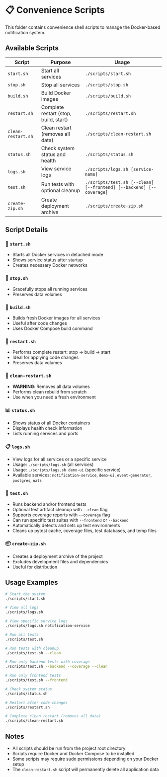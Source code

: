 # 📋 Convenience Scripts

This folder contains convenience shell scripts to manage the Docker-based notification system.

## Available Scripts

| Script | Purpose | Usage |
|--------|---------|-------|
| `start.sh` | Start all services | `./scripts/start.sh` |
| `stop.sh` | Stop all services | `./scripts/stop.sh` |
| `build.sh` | Build Docker images | `./scripts/build.sh` |
| `restart.sh` | Complete restart (stop, build, start) | `./scripts/restart.sh` |
| `clean-restart.sh` | Clean restart (removes all data) | `./scripts/clean-restart.sh` |
| `status.sh` | Check system status and health | `./scripts/status.sh` |
| `logs.sh` | View service logs | `./scripts/logs.sh [service-name]` |
| `test.sh` | Run tests with optional cleanup | `./scripts/test.sh [--clean] [--frontend] [--backend] [--coverage]` |
| `create-zip.sh` | Create deployment archive | `./scripts/create-zip.sh` |

## Script Details

### 🚀 `start.sh`
- Starts all Docker services in detached mode
- Shows service status after startup
- Creates necessary Docker networks

### 🛑 `stop.sh` 
- Gracefully stops all running services
- Preserves data volumes

### 🔨 `build.sh`
- Builds fresh Docker images for all services
- Useful after code changes
- Uses Docker Compose build command

### 🔄 `restart.sh`
- Performs complete restart: stop → build → start
- Ideal for applying code changes
- Preserves data volumes

### 🧹 `clean-restart.sh`
- **WARNING**: Removes all data volumes
- Performs clean rebuild from scratch
- Use when you need a fresh environment

### 📊 `status.sh`
- Shows status of all Docker containers
- Displays health check information
- Lists running services and ports

### 📋 `logs.sh`
- View logs for all services or a specific service
- Usage: `./scripts/logs.sh` (all services)
- Usage: `./scripts/logs.sh demo-ui` (specific service)
- Available services: `notification-service`, `demo-ui`, `event-generator`, `postgres`, `nats`

### 🧪 `test.sh`
- Runs backend and/or frontend tests
- Optional test artifact cleanup with `--clean` flag
- Supports coverage reports with `--coverage` flag
- Can run specific test suites with `--frontend` or `--backend`
- Automatically detects and sets up test environments
- Cleans up pytest cache, coverage files, test databases, and temp files

### 📦 `create-zip.sh`
- Creates a deployment archive of the project
- Excludes development files and dependencies
- Useful for distribution

## Usage Examples

```bash
# Start the system
./scripts/start.sh

# View all logs
./scripts/logs.sh

# View specific service logs  
./scripts/logs.sh notification-service

# Run all tests
./scripts/test.sh

# Run tests with cleanup
./scripts/test.sh --clean

# Run only backend tests with coverage
./scripts/test.sh --backend --coverage --clean

# Run only frontend tests
./scripts/test.sh --frontend

# Check system status
./scripts/status.sh

# Restart after code changes
./scripts/restart.sh

# Complete clean restart (removes all data)
./scripts/clean-restart.sh
```

## Notes

- All scripts should be run from the project root directory
- Scripts require Docker and Docker Compose to be installed
- Some scripts may require sudo permissions depending on your Docker setup
- The `clean-restart.sh` script will permanently delete all application data
